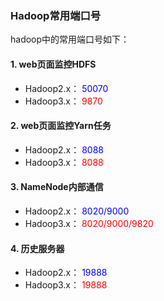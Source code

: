 ### Hadoop常用端口号

hadoop中的常用端口号如下：

#### 1.  web页面监控HDFS

- Hadoop2.x：	<font color=blue>50070</font>
- Hadoop3.x：    <font color=red>9870</font>

#### 2.  web页面监控Yarn任务

- Hadoop2.x：	<font color=blue>8088</font>
- Hadoop3.x：	<font color=red>8088</font>

#### 3.  NameNode内部通信

- Hadoop2.x：	<font color=blue>8020/9000</font>
- Hadoop3.x：	<font color=red>8020/9000/9820</font>

#### 4.  历史服务器

- Hadoop2.x：	<font color=blue>19888</font>
- Hadoop3.x：	<font color=red>19888</font>

